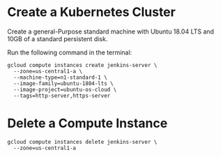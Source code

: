 # Create a Kubernetes Cluster

Create a general-Purpose standard machine with Ubuntu 18.04 LTS and 10GB of a standard persistent disk.

Run the following command in the terminal:

```
gcloud compute instances create jenkins-server \
  --zone=us-central1-a \
  --machine-type=n1-standard-1 \
  --image-family=ubuntu-1804-lts \
  --image-project=ubuntu-os-cloud \
  --tags=http-server,https-server
```

# Delete a Compute Instance
```
gcloud compute instances delete jenkins-server \
  --zone=us-central1-a
```
